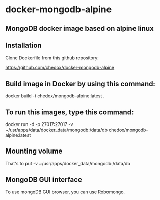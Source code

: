 # docker-mongodb-alpine

MongoDB docker image based on alpine linux
--------------------------------------------

Installation
---------------
Clone Dockerfile from this github repository:

https://github.com/chedox/docker-mongodb-alpine


Build image in Docker by using this command:
---------------------------------------------
docker build -t chedox/mongodb-alpine:latest .


To run this images, type this command:
---------------------------------------
docker run -d -p 27017:27017 -v ~/usr/apps/data/docker_data/mongodb:/data/db chedox/mongodb-alpine:latest


Mounting volume
------------------------
That's to put -v ~/usr/apps/docker_data/mongodb:/data/db


MongoDB GUI interface
------------------------
To use mongoDB GUI browser, you can use Robomongo.
